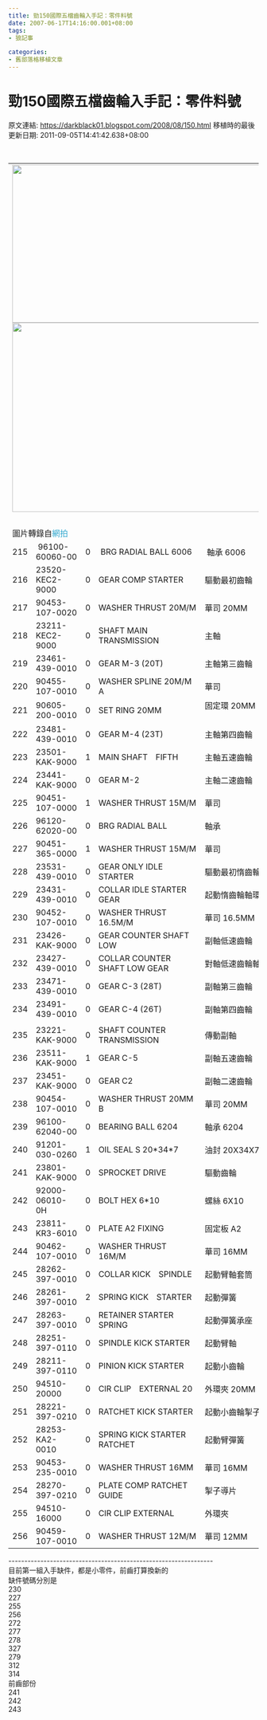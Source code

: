 ```yaml
---
title: 勁150國際五檔齒輪入手記：零件料號
date: 2007-06-17T14:16:00.001+08:00
tags: 
- 狼記事

categories:
- 舊部落格移植文章
---
```


# 勁150國際五檔齒輪入手記：零件料號

原文連結: https://darkblack01.blogspot.com/2008/08/150.html
移植時的最後更新日期: 2011-09-05T14:41:42.638+08:00

<span class="Apple-style-span" style="color: #444444; font-family: sans-serif, arial; font-size: 13px; line-height: 20px;"></span><br /><table><tbody>
 <tr><td colspan="6"><img alt="" height="317" src="http://f5.wretch.yimg.com/darkblack/11/1123832516.jpg?ueQGCU1DdRR8GVHcwxFLegb8gHeDtjqQJB3APQ9ipiXPjXyOZNvF_66TNBFbXnl3B30O" width="500" /><br /><img alt="" height="380" src="http://f5.wretch.yimg.com/darkblack/11/1123832515.jpg?ZUciccRDdRR.P83WVp7OD6wb4Z2W0iHaQOwjwMXIYTtxz1CLK1TFUhBLEwROjXYz33iJ" width="500" />　</td></tr>
 <tr><td colspan="6"><br /><a name='more'></a>圖片轉錄自<a href="http://tw.f4.page.bid.yahoo.com/tw/auction/d25364743?u=myericho" style="color: #32a8cf; text-decoration: none;">網拍</a></td></tr>
 <tr><td align="right" width="37">215</td><td width="155">&nbsp;96100-60060-00</td><td align="right" width="20">0</td><td width="321">&nbsp;BRG RADIAL BALL 6006</td><td width="166">&nbsp;軸承 6006</td><td align="right" width="20">1</td></tr>
 <tr><td align="right">216</td><td>23520-KEC2-9000　</td><td align="right">0</td><td>GEAR COMP STARTER　　　　　　　</td><td>驅動最初齒輪　　　</td><td align="right">1</td></tr>
 <tr><td align="right">217</td><td>90453-107-0020　</td><td align="right">0</td><td>WASHER THRUST 20M/M　　　　　　</td><td>華司 20MM　　　　</td><td align="right">2</td></tr>
 <tr><td align="right">218</td><td>23211-KEC2-9000　</td><td align="right">0</td><td>SHAFT MAIN TRANSMISSION　　　　</td><td>主軸　　　　　　　</td><td align="right">1</td></tr>
 <tr><td align="right">219</td><td>23461-439-0010　</td><td align="right">0</td><td>GEAR M-3 (20T)　　　　　　　　</td><td>主軸第三齒輪　　　</td><td align="right">1</td></tr>
 <tr><td align="right">220</td><td>90455-107-0010　</td><td align="right">0</td><td>WASHER SPLINE 20M/M A　　　　　</td><td>華司　　　　　　　</td><td align="right">3</td></tr>
 <tr><td align="right">221</td><td>90605-200-0010　</td><td align="right">0</td><td>SET RING 20MM　　　　　　　　　</td><td>固定環 20MM 　　　</td><td align="right">3</td></tr>
 <tr><td align="right">222</td><td>23481-439-0010　</td><td align="right">0</td><td>GEAR M-4 (23T)　　　　　　　　</td><td>主軸第四齒輪　　　</td><td align="right">1</td></tr>
 <tr><td align="right">223</td><td>23501-KAK-9000　</td><td align="right">1</td><td>MAIN SHAFT　FIFTH　　　　　　　</td><td>主軸五速齒輪　　　</td><td align="right">1</td></tr>
 <tr><td align="right">224</td><td>23441-KAK-9000　</td><td align="right">0</td><td>GEAR M-2　　　　　　　　　　　</td><td>主軸二速齒輪　　　</td><td align="right">1</td></tr>
 <tr><td align="right">225</td><td>90451-107-0000　</td><td align="right">1</td><td>WASHER THRUST 15M/M　　　　　　</td><td>華司　　　　　　　</td><td align="right">1</td></tr>
 <tr><td align="right">226</td><td>96120-62020-00　</td><td align="right">0</td><td>BRG RADIAL BALL　　　　　　　　</td><td>軸承　　　　　　　</td><td align="right">1</td></tr>
 <tr><td align="right">227</td><td>90451-365-0000　</td><td align="right">1</td><td>WASHER THRUST 15M/M　　　　　　</td><td>華司　　　　　　　</td><td align="right">1</td></tr>
 <tr><td align="right">228</td><td>23531-439-0010　</td><td align="right">0</td><td>GEAR ONLY IDLE STARTER　　　　</td><td>驅動最初惰齒輪　　</td><td align="right">1</td></tr>
 <tr><td align="right">229</td><td>23431-439-0010　</td><td align="right">0</td><td>COLLAR IDLE STARTER GEAR　　　</td><td>起動惰齒輪軸環　　</td><td align="right">1</td></tr>
 <tr><td align="right">230</td><td>90452-107-0010　</td><td align="right">0</td><td>WASHER THRUST 16.5M/M　　　　　</td><td>華司 16.5MM　　　</td><td align="right">2</td></tr>
 <tr><td align="right">231</td><td>23426-KAK-9000　</td><td align="right">0</td><td>GEAR COUNTER SHAFT LOW　　　　</td><td>副軸低速齒輪　　　</td><td align="right">1</td></tr>
 <tr><td align="right">232</td><td>23427-439-0010　</td><td align="right">0</td><td>COLLAR COUNTER SHAFT LOW GEAR　</td><td>對軸低速齒輪軸環　</td><td align="right">1</td></tr>
 <tr><td align="right">233</td><td>23471-439-0010　</td><td align="right">0</td><td>GEAR C-3 (28T)　　　　　　　　</td><td>副軸第三齒輪　　　</td><td align="right">1</td></tr>
 <tr><td align="right">234</td><td>23491-439-0010　</td><td align="right">0</td><td>GEAR C-4 (26T)　　　　　　　　</td><td>副軸第四齒輪　　　</td><td align="right">1</td></tr>
 <tr><td></td><td></td><td></td><td></td><td></td><td></td></tr>
 <tr><td align="right">235</td><td>23221-KAK-9000　</td><td align="right">0</td><td>SHAFT COUNTER TRANSMISSION　　</td><td>傳動副軸　　　　　</td><td align="right">1</td></tr>
 <tr><td align="right">236</td><td>23511-KAK-9000　</td><td align="right">1</td><td>GEAR C-5　　　　　　　　　　　</td><td>副軸五速齒輪　　　</td><td align="right">1</td></tr>
 <tr><td align="right">237</td><td>23451-KAK-9000　</td><td align="right">0</td><td>GEAR C2　　　　　　　　　　　</td><td>副軸二速齒輪　　　</td><td align="right">1</td></tr>
 <tr><td align="right">238</td><td>90454-107-0010　</td><td align="right">0</td><td>WASHER THRUST 20MM B　　　　　</td><td>華司 20MM　　　　</td><td align="right">1</td></tr>
 <tr><td align="right">239</td><td>96100-62040-00　</td><td align="right">0</td><td>BEARING BALL 6204　　　　　　</td><td>軸承 6204　　　　</td><td align="right">1</td></tr>
 <tr><td align="right">240</td><td>91201-030-0260　</td><td align="right">1</td><td>OIL SEAL S 20*34*7　　　　　　</td><td>油封 20X34X7　　　</td><td align="right">1</td></tr>
 <tr><td align="right">241</td><td>23801-KAK-9000　</td><td align="right">0</td><td>SPROCKET DRIVE　　　　　　　　</td><td>驅動齒輪　　　　　</td><td align="right">1</td></tr>
 <tr><td align="right">242</td><td>92000-06010-0H　</td><td align="right">0</td><td>BOLT HEX 6*10　　　　　　　　</td><td>螺絲 6X10　　　　</td><td align="right">2</td></tr>
 <tr><td align="right">243</td><td>23811-KR3-6010　</td><td align="right">0</td><td>PLATE A2 FIXING　　　　　　　</td><td>固定板 A2　　　　</td><td align="right">1</td></tr>
 <tr><td align="right">244</td><td>90462-107-0010　</td><td align="right">0</td><td>WASHER THRUST　16M/M　　　　　</td><td>華司 16MM　　　　</td><td align="right">1</td></tr>
 <tr><td align="right">245</td><td>28262-397-0010　</td><td align="right">0</td><td>COLLAR KICK　SPINDLE　　　　　</td><td>起動臂軸套筒　　　</td><td align="right">1</td></tr>
 <tr><td align="right">246</td><td>28261-397-0010　</td><td align="right">2</td><td>SPRING KICK　STARTER　　　　　</td><td>起動彈簧　　　　　</td><td align="right">1</td></tr>
 <tr><td align="right">247</td><td>28263-397-0010　</td><td align="right">0</td><td>RETAINER STARTER SPRING　　　</td><td>起動彈簧承座　　　</td><td align="right">1</td></tr>
 <tr><td align="right">248</td><td>28251-397-0110　</td><td align="right">0</td><td>SPINDLE KICK STARTER　　　　　</td><td>起動臂軸　　　　　</td><td align="right">1</td></tr>
 <tr><td align="right">249</td><td>28211-397-0110　</td><td align="right">0</td><td>PINION KICK STARTER　　　　　</td><td>起動小齒輪　　　　</td><td align="right">1</td></tr>
 <tr><td align="right">250</td><td>94510-20000　　</td><td align="right">0</td><td>CIR CLIP　EXTERNAL 20　　　　</td><td>外環夾 20MM　　　</td><td align="right">1</td></tr>
 <tr><td align="right">251</td><td>28221-397-0210　</td><td align="right">0</td><td>RATCHET KICK STARTER　　　　　</td><td>起動小齒輪掣子　　</td><td align="right">1</td></tr>
 <tr><td align="right">252</td><td>28253-KA2-0010　</td><td align="right">0</td><td>SPRING KICK STARTER　RATCHET　</td><td>起動臂彈簧　　　　</td><td align="right">1</td></tr>
 <tr><td align="right">253</td><td>90453-235-0010　</td><td align="right">0</td><td>WASHER THRUST 16MM　　　　　　</td><td>華司 16MM　　　　</td><td align="right">1</td></tr>
 <tr><td align="right">254</td><td>28270-397-0210　</td><td align="right">0</td><td>PLATE COMP RATCHET　GUIDE　　</td><td>掣子導片　　　　　</td><td align="right">1</td></tr>
 <tr><td align="right">255</td><td>94510-16000　　</td><td align="right">0</td><td>CIR CLIP EXTERNAL　　　　　　</td><td>外環夾　　　　　　</td><td align="right">1</td></tr>
 <tr><td align="right">256</td><td>90459-107-0010　</td><td align="right">0</td><td>WASHER THRUST 12M/M　　　　　</td><td>華司 12MM　　　　</td><td align="right">1</td></tr>
 </tbody></table><span style="font-size: x-small;"></span>----------------------------------------------------------------<br />目前第一組入手缺件，都是小零件，前齒打算換新的<br />缺件號碼分別是<br />230<br />227<br />255<br />256<br />272<br />277<br />278<br />327<br />279<br />312<br />314<br />前齒部份<br />241<br />242<br />243
